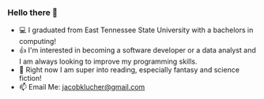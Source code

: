 ### Hello there 🦀

- 💻 I graduated from East Tennessee State University with a bachelors in computing!
- 👍 I'm interested in becoming a software developer or a data analyst and I am always looking to improve my programming skills. 
- 📖 Right now I am super into reading, especially fantasy and science fiction!
- 📫 Email Me: jacobklucher@gmail.com
